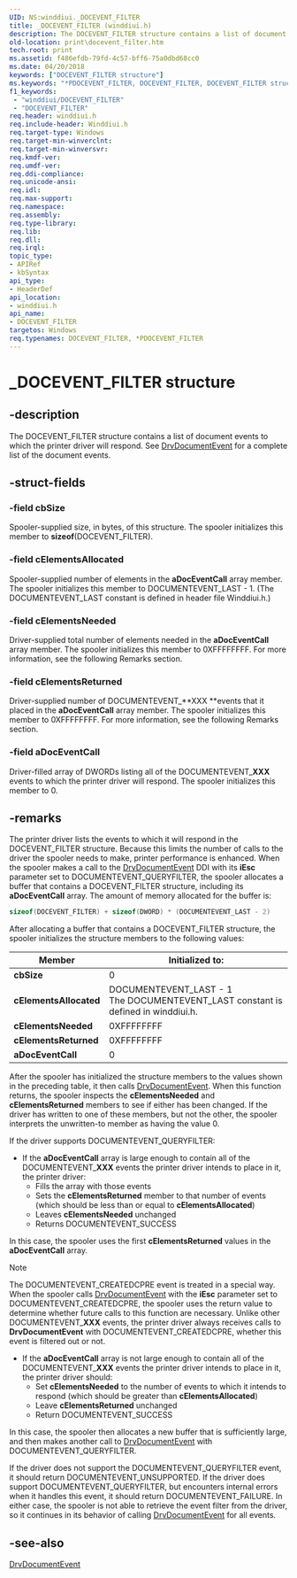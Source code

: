 ```yaml
---
UID: NS:winddiui._DOCEVENT_FILTER
title: _DOCEVENT_FILTER (winddiui.h)
description: The DOCEVENT_FILTER structure contains a list of document events to which the printer driver will respond. See DrvDocumentEvent for a complete list of the document events.
old-location: print\docevent_filter.htm
tech.root: print
ms.assetid: f486efdb-79fd-4c57-bff6-75a0dbd68cc0
ms.date: 04/20/2018
keywords: ["DOCEVENT_FILTER structure"]
ms.keywords: "*PDOCEVENT_FILTER, DOCEVENT_FILTER, DOCEVENT_FILTER structure [Print Devices], PDOCEVENT_FILTER, PDOCEVENT_FILTER structure pointer [Print Devices], _DOCEVENT_FILTER, print.docevent_filter, print_interface-graphics_ddc1c545-869f-440d-a364-7cd90ca189e0.xml, winddiui/DOCEVENT_FILTER, winddiui/PDOCEVENT_FILTER"
f1_keywords:
 - "winddiui/DOCEVENT_FILTER"
 - "DOCEVENT_FILTER"
req.header: winddiui.h
req.include-header: Winddiui.h
req.target-type: Windows
req.target-min-winverclnt: 
req.target-min-winversvr: 
req.kmdf-ver: 
req.umdf-ver: 
req.ddi-compliance: 
req.unicode-ansi: 
req.idl: 
req.max-support: 
req.namespace: 
req.assembly: 
req.type-library: 
req.lib: 
req.dll: 
req.irql: 
topic_type:
- APIRef
- kbSyntax
api_type:
- HeaderDef
api_location:
- winddiui.h
api_name:
- DOCEVENT_FILTER
targetos: Windows
req.typenames: DOCEVENT_FILTER, *PDOCEVENT_FILTER
---
```


# _DOCEVENT_FILTER structure

## -description

The DOCEVENT_FILTER structure contains a list of document events to which the printer driver will respond. See [DrvDocumentEvent](https://docs.microsoft.com/windows-hardware/drivers/ddi/winddiui/nf-winddiui-drvdocumentevent) for a complete list of the document events.

## -struct-fields

### -field cbSize

Spooler-supplied size, in bytes, of this structure. The spooler initializes this member to **sizeof**(DOCEVENT_FILTER).

### -field cElementsAllocated

Spooler-supplied number of elements in the **aDocEventCall** array member. The spooler initializes this member to DOCUMENTEVENT_LAST - 1. (The DOCUMENTEVENT_LAST constant is defined in header file Winddiui.h.)

### -field cElementsNeeded

Driver-supplied total number of elements needed in the **aDocEventCall** array member. The spooler initializes this member to 0XFFFFFFFF. For more information, see the following Remarks section.

### -field cElementsReturned

Driver-supplied number of DOCUMENTEVENT_**XXX **events that it placed in the **aDocEventCall** array member. The spooler initializes this member to 0XFFFFFFFF. For more information, see the following Remarks section.

### -field aDocEventCall

Driver-filled array of DWORDs listing all of the DOCUMENTEVENT_**XXX** events to which the printer driver will respond. The spooler initializes this member to 0.

## -remarks

The printer driver lists the events to which it will respond in the DOCEVENT_FILTER structure. Because this limits the number of calls to the driver the spooler needs to make, printer performance is enhanced. When the spooler makes a call to the [DrvDocumentEvent](https://docs.microsoft.com/windows-hardware/drivers/ddi/winddiui/nf-winddiui-drvdocumentevent) DDI with its **iEsc** parameter set to DOCUMENTEVENT_QUERYFILTER, the spooler allocates a buffer that contains a DOCEVENT_FILTER structure, including its **aDocEventCall** array. The amount of memory allocated for the buffer is:

```cpp
sizeof(DOCEVENT_FILTER) + sizeof(DWORD) * (DOCUMENTEVENT_LAST - 2)
```

After allocating a buffer that contains a DOCEVENT_FILTER structure, the spooler initializes the structure members to the following values:

| Member | Initialized to: |
| --- | --- |
| **cbSize** | 0 |
| **cElementsAllocated** | DOCUMENTEVENT_LAST - 1<br>The DOCUMENTEVENT_LAST constant is defined in winddiui.h. |
| **cElementsNeeded** | 0XFFFFFFFF |
| **cElementsReturned** | 0XFFFFFFFF |
| **aDocEventCall** | 0 |

After the spooler has initialized the structure members to the values shown in the preceding table, it then calls [DrvDocumentEvent](https://docs.microsoft.com/windows-hardware/drivers/ddi/winddiui/nf-winddiui-drvdocumentevent). When this function returns, the spooler inspects the **cElementsNeeded** and **cElementsReturned** members to see if either has been changed. If the driver has written to one of these members, but not the other, the spooler interprets the unwritten-to member as having the value 0.

If the driver supports DOCUMENTEVENT_QUERYFILTER:

- If the **aDocEventCall** array is large enough to contain all of the DOCUMENTEVENT_**XXX** events the printer driver intends to place in it, the printer driver:
  - Fills the array with those events
  - Sets the **cElementsReturned** member to that number of events (which should be less than or equal to **cElementsAllocated**)
  - Leaves **cElementsNeeded** unchanged
  - Returns DOCUMENTEVENT_SUCCESS

In this case, the spooler uses the first **cElementsReturned** values in the **aDocEventCall** array.

> [!NOTE]
> The DOCUMENTEVENT_CREATEDCPRE event is treated in a special way. When the spooler calls [DrvDocumentEvent](https://docs.microsoft.com/windows-hardware/drivers/ddi/winddiui/nf-winddiui-drvdocumentevent) with the **iEsc** parameter set to DOCUMENTEVENT_CREATEDCPRE, the spooler uses the return value to determine whether future calls to this function are necessary. Unlike other DOCUMENTEVENT_**XXX** events, the printer driver always receives calls to **DrvDocumentEvent** with DOCUMENTEVENT_CREATEDCPRE, whether this event is filtered out or not.

- If the **aDocEventCall** array is not large enough to contain all of the DOCUMENTEVENT_**XXX** events the printer driver intends to place in it, the printer driver should:
  - Set **cElementsNeeded** to the number of events to which it intends to respond (which should be greater than **cElementsAllocated**)
  - Leave **cElementsReturned** unchanged
  - Return DOCUMENTEVENT_SUCCESS

In this case, the spooler then allocates a new buffer that is sufficiently large, and then makes another call to [DrvDocumentEvent](https://docs.microsoft.com/windows-hardware/drivers/ddi/winddiui/nf-winddiui-drvdocumentevent) with DOCUMENTEVENT_QUERYFILTER.

If the driver does not support the DOCUMENTEVENT_QUERYFILTER event, it should return DOCUMENTEVENT_UNSUPPORTED. If the driver does support DOCUMENTEVENT_QUERYFILTER, but encounters internal errors when it handles this event, it should return DOCUMENTEVENT_FAILURE. In either case, the spooler is not able to retrieve the event filter from the driver, so it continues in its behavior of calling [DrvDocumentEvent](https://docs.microsoft.com/windows-hardware/drivers/ddi/winddiui/nf-winddiui-drvdocumentevent) for all events.

## -see-also

[DrvDocumentEvent](https://docs.microsoft.com/windows-hardware/drivers/ddi/winddiui/nf-winddiui-drvdocumentevent)
